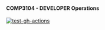 
#### COMP3104 - DEVELOPER Operations

[![test-gh-actions](https://github.com/Bensarras/COMP3104/blob/main/.github/workflows/gh-actions.yml/badge.svg)](https://github.com/Bensarras/COMP3104/blob/main/.github/workflows/gh-actions.yml)
